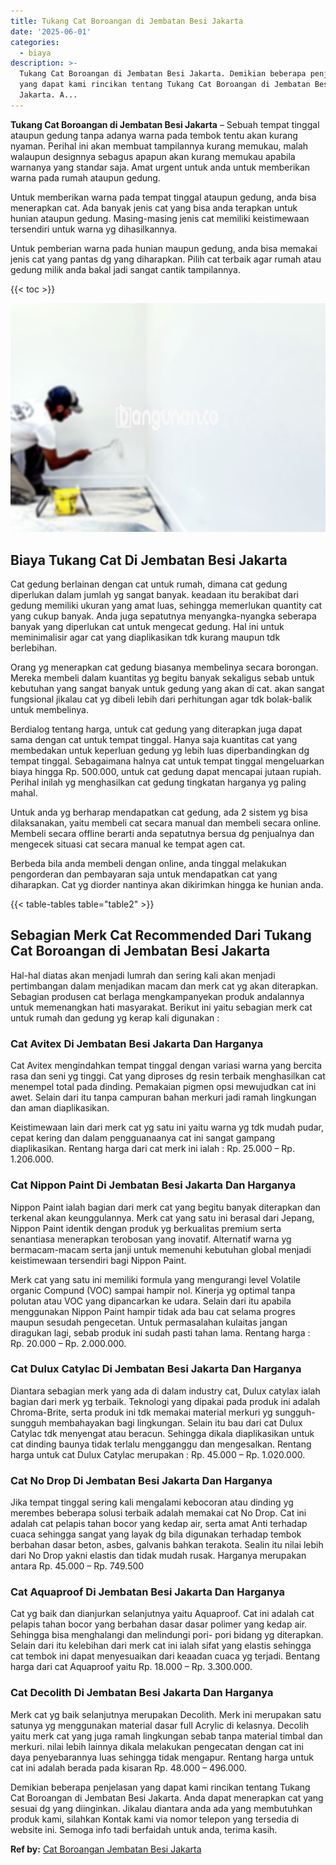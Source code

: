 ```yaml
---
title: Tukang Cat Boroangan di Jembatan Besi Jakarta
date: '2025-06-01'
categories:
  - biaya
description: >-
  Tukang Cat Boroangan di Jembatan Besi Jakarta. Demikian beberapa penjelasan
  yang dapat kami rincikan tentang Tukang Cat Boroangan di Jembatan Besi
  Jakarta. A...
---
```


**Tukang Cat Boroangan di Jembatan Besi Jakarta** – Sebuah tempat tinggal ataupun gedung tanpa adanya warna pada tembok tentu akan kurang nyaman. Perihal ini akan membuat tampilannya kurang memukau, malah walaupun designnya sebagus apapun akan kurang memukau apabila warnanya yang standar saja. Amat urgent untuk anda untuk memberikan warna pada rumah ataupun gedung.

Untuk memberikan warna pada tempat tinggal ataupun gedung, anda bisa menerapkan cat. Ada banyak jenis cat yang bisa anda terapkan untuk hunian ataupun gedung. Masing-masing jenis cat memiliki keistimewaan tersendiri untuk warna yg dihasilkannya.

Untuk pemberian warna pada hunian maupun gedung, anda bisa memakai jenis cat yang pantas dg yang diharapkan. Pilih cat terbaik agar rumah atau gedung milik anda bakal jadi sangat cantik tampilannya.

{{< toc >}}

![Tukang Cat Boroangan di Jembatan Besi Jakarta](/images/jasa-cat-murah41.png)

## Biaya Tukang Cat Di Jembatan Besi Jakarta

Cat gedung berlainan dengan cat untuk rumah, dimana cat gedung diperlukan dalam jumlah yg sangat banyak. keadaan itu berakibat dari gedung memiliki ukuran yang amat luas, sehingga memerlukan quantity cat yang cukup banyak. Anda juga sepatutnya menyangka-nyangka seberapa banyak yang diperlukan cat untuk mengecat gedung. Hal ini untuk meminimalisir agar cat yang diaplikasikan tdk kurang maupun tdk berlebihan.

Orang yg menerapkan cat gedung biasanya membelinya secara borongan. Mereka membeli dalam kuantitas yg begitu banyak sekaligus sebab untuk kebutuhan yang sangat banyak untuk gedung yang akan di cat. akan sangat fungsional jikalau cat yg dibeli lebih dari perhitungan agar tdk bolak-balik untuk membelinya.

Berdialog tentang harga, untuk cat gedung yang diterapkan juga dapat sama dengan cat untuk tempat tinggal. Hanya saja kuantitas cat yang membedakan untuk keperluan gedung yg lebih luas diperbandingkan dg tempat tinggal. Sebagaimana halnya cat untuk tempat tinggal mengeluarkan biaya hingga Rp. 500.000, untuk cat gedung dapat mencapai jutaan rupiah. Perihal inilah yg menghasilkan cat gedung tingkatan harganya yg paling mahal.

Untuk anda yg berharap mendapatkan cat gedung, ada 2 sistem yg bisa dilaksanakan, yaitu membeli cat secara manual dan membeli secara online. Membeli secara offline berarti anda sepatutnya bersua dg penjualnya dan mengecek situasi cat secara manual ke tempat agen cat.

Berbeda bila anda membeli dengan online, anda tinggal melakukan pengorderan dan pembayaran saja untuk mendapatkan cat yang diharapkan. Cat yg diorder nantinya akan dikirimkan hingga ke hunian anda.

{{< table-tables table="table2" >}}

## Sebagian Merk Cat Recommended Dari Tukang Cat Boroangan di Jembatan Besi Jakarta

Hal-hal diatas akan menjadi lumrah dan sering kali akan menjadi pertimbangan dalam menjadikan macam dan merk cat yg akan diterapkan. Sebagian produsen cat berlaga mengkampanyekan produk andalannya untuk memenangkan hati masyarakat. Berikut ini yaitu sebagian merk cat untuk rumah dan gedung yg kerap kali digunakan :

### Cat Avitex Di Jembatan Besi Jakarta Dan Harganya

Cat Avitex mengindahkan tempat tinggal dengan variasi warna yang bercita rasa dan seni yg tinggi. Cat yang diproses dg resin terbaik menghasilkan cat menempel total pada dinding. Pemakaian pigmen opsi mewujudkan cat ini awet. Selain dari itu tanpa campuran bahan merkuri jadi ramah lingkungan dan aman diaplikasikan.

Keistimewaan lain dari merk cat yg satu ini yaitu warna yg tdk mudah pudar, cepat kering dan dalam pengguanaanya cat ini sangat gampang diaplikasikan. Rentang harga dari cat merk ini ialah : Rp. 25.000 – Rp. 1.206.000.

### Cat Nippon Paint Di Jembatan Besi Jakarta Dan Harganya

Nippon Paint ialah bagian dari merk cat yang begitu banyak diterapkan dan terkenal akan keunggulannya. Merk cat yang satu ini berasal dari Jepang, Nippon Paint identik dengan produk yg berkualitas premium serta senantiasa menerapkan terobosan yang inovatif. Alternatif warna yg bermacam-macam serta janji untuk memenuhi kebutuhan global menjadi keistimewaan tersendiri bagi Nippon Paint.

Merk cat yang satu ini memiliki formula yang mengurangi level Volatile organic Compund (VOC) sampai hampir nol. Kinerja yg optimal tanpa polutan atau VOC yang dipancarkan ke udara. Selain dari itu apabila menggunakan Nippon Paint hampir tidak ada bau cat selama progres maupun sesudah pengecetan. Untuk permasalahan kulaitas jangan diragukan lagi, sebab produk ini sudah pasti tahan lama. Rentang harga : Rp. 20.000 – Rp. 2.000.000.

### Cat Dulux Catylac Di Jembatan Besi Jakarta Dan Harganya

Diantara sebagian merk yang ada di dalam industry cat, Dulux catylax ialah bagian dari merk yg terbaik. Teknologi yang dipakai pada produk ini adalah Chroma-Brite, serta produk ini tdk memakai material merkuri yg sungguh-sungguh membahayakan bagi lingkungan. Selain itu bau dari cat Dulux Catylac tdk menyengat atau beracun. Sehingga dikala diaplikasikan untuk cat dinding baunya tidak terlalu mengganggu dan mengesalkan. Rentang harga untuk cat Dulux Catylac merupakan : Rp. 45.000 – Rp. 1.020.000.

### Cat No Drop Di Jembatan Besi Jakarta Dan Harganya

Jika tempat tinggal sering kali mengalami kebocoran atau dinding yg merembes beberapa solusi terbaik adalah memakai cat No Drop. Cat ini adalah cat pelapis tahan bocor yang kedap air, serta amat Anti terhadap cuaca sehingga sangat yang layak dg bila digunakan terhadap tembok berbahan dasar beton, asbes, galvanis bahkan terakota. Sealin itu nilai lebih dari No Drop yakni elastis dan tidak mudah rusak. Harganya merupakan antara Rp. 45.000 – Rp. 749.500

### Cat Aquaproof Di Jembatan Besi Jakarta Dan Harganya

Cat yg baik dan dianjurkan selanjutnya yaitu Aquaproof. Cat ini adalah cat pelapis tahan bocor yang berbahan dasar dasar polimer yang kedap air. Sehingga bisa menghalangi dan melindungi pori- pori bidang yg diterapkan. Selain dari itu kelebihan dari merk cat ini ialah sifat yang elastis sehingga cat tembok ini dapat menyesuaikan dari keaadan cuaca yg terjadi. Bentang harga dari cat Aquaproof yaitu Rp. 18.000 – Rp. 3.300.000.

### Cat Decolith Di Jembatan Besi Jakarta Dan Harganya

Merk cat yg baik selanjutnya merupakan Decolith. Merk ini merupakan satu satunya yg menggunakan material dasar full Acrylic di kelasnya. Decolih yaitu merk cat yang juga ramah lingkungan sebab tanpa material timbal dan merkuri. nilai lebih lainnya dikala melakukan pengecatan dengan cat ini daya penyebarannya luas sehingga tidak mengapur. Rentang harga untuk cat ini adalah berada pada kisaran Rp. 48.000 – 496.000.

Demikian beberapa penjelasan yang dapat kami rincikan tentang Tukang Cat Boroangan di Jembatan Besi Jakarta. Anda dapat menerapkan cat yang sesuai dg yang diinginkan. Jikalau diantara anda ada yang membutuhkan produk kami, silahkan Kontak kami via nomor telepon yang tersedia di website ini. Semoga info tadi berfaidah untuk anda, terima kasih.

**Ref by:** [Cat Boroangan Jembatan Besi Jakarta](https://id.wikipedia.org/wiki/Cat)
